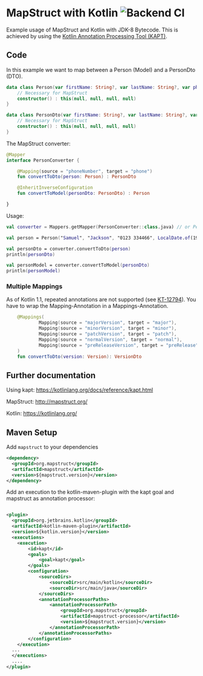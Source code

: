 # MapStruct with Kotlin ![Backend CI](https://github.com/steklopod/mapstruct-kotlin-maven/workflows/Backend%20CI/badge.svg)

Example usage of MapStruct and Kotlin with JDK-8 Bytecode. This is achieved by using the [Kotlin Annotation Processing Tool (KAPT)](https://kotlinlang.org/docs/reference/kapt.html).

## Code

In this example we want to map between a Person (Model) and a PersonDto (DTO).

```kotlin
data class Person(var firstName: String?, var lastName: String?, var phoneNumber: String?, var birthdate: LocalDate?) {
    // Necessary for MapStruct
    constructor() : this(null, null, null, null)
}
```

```kotlin
data class PersonDto(var firstName: String?, var lastName: String?, var phone: String?, var birthdate: LocalDate?) {
    // Necessary for MapStruct
    constructor() : this(null, null, null, null)
}
```

The MapStruct converter:

```kotlin
@Mapper
interface PersonConverter {

    @Mapping(source = "phoneNumber", target = "phone")
    fun convertToDto(person: Person) : PersonDto

    @InheritInverseConfiguration
    fun convertToModel(personDto: PersonDto) : Person

}
```

Usage:

```kotlin
val converter = Mappers.getMapper(PersonConverter::class.java) // or PersonConverterImpl()

val person = Person("Samuel", "Jackson", "0123 334466", LocalDate.of(1948, 12, 21))

val personDto = converter.convertToDto(person)
println(personDto)

val personModel = converter.convertToModel(personDto)
println(personModel)
```

### Multiple Mappings

As of Kotlin 1.1, repeated annotations are not supported (see [KT-12794](https://youtrack.jetbrains.com/issue/KT-12794)). You have to wrap the Mapping-Annotation in a Mappings-Annotation.

```kotlin
    @Mappings(
            Mapping(source = "majorVersion", target = "major"),
            Mapping(source = "minorVersion", target = "minor"),
            Mapping(source = "patchVersion", target = "patch"),
            Mapping(source = "normalVersion", target = "normal"),
            Mapping(source = "preReleaseVersion", target = "preRelease")
    )
    fun convertToDto(version: Version): VersionDto
```

## Further documentation

Using kapt: https://kotlinlang.org/docs/reference/kapt.html

MapStruct: http://mapstruct.org/

Kotlin: https://kotlinlang.org/ 

## Maven Setup

Add `mapstruct` to your dependencies

```xml
<dependency>
  <groupId>org.mapstruct</groupId>
  <artifactId>mapstruct</artifactId>
  <version>${mapstruct.version}</version>
</dependency>
```

Add an execution to the kotlin-maven-plugin with the kapt goal and mapstruct as annotation processor:

```xml

<plugin>
  <groupId>org.jetbrains.kotlin</groupId>
  <artifactId>kotlin-maven-plugin</artifactId>
  <version>${kotlin.version}</version>
  <executions>
    <execution>
        <id>kapt</id>
        <goals>
            <goal>kapt</goal>
        </goals>
        <configuration>
            <sourceDirs>
                <sourceDir>src/main/kotlin</sourceDir>
                <sourceDir>src/main/java</sourceDir>
            </sourceDirs>
            <annotationProcessorPaths>
                <annotationProcessorPath>
                    <groupId>org.mapstruct</groupId>
                    <artifactId>mapstruct-processor</artifactId>
                    <version>${mapstruct.version}</version>
                </annotationProcessorPath>
            </annotationProcessorPaths>
        </configuration>
    </execution>
  ...
  </executions>
  ....
</plugin>
```
